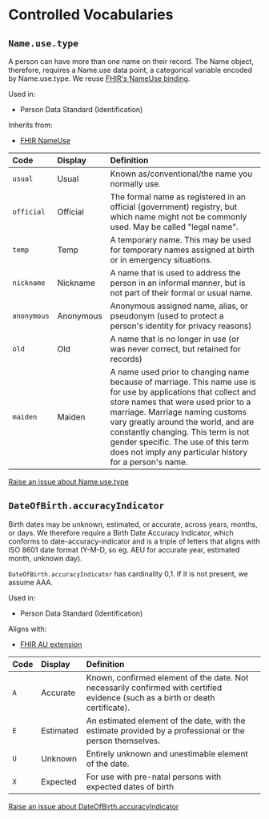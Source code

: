 # Controlled Vocabularies

## `Name.use.type`
A person can have more than one name on their record. The Name object, therefore, requires a Name.use data point, a categorical variable encoded by Name.use.type. We reuse [FHIR's NameUse binding](http://hl7.org/fhir/codesystem-name-use.html).

Used in:
* Person Data Standard (Identification)

Inherits from:
* [FHIR NameUse](http://hl7.org/fhir/codesystem-name-use.html)

|Code|Display|Definition|
|:---|:------|:---------|
|`usual`|Usual|Known as/conventional/the name you normally use.|
|`official`|Official|The formal name as registered in an official (government) registry, but which name might not be commonly used. May be called "legal name".|
|`temp`|Temp|A temporary name. This may be used for temporary names assigned at birth or in emergency situations.|
|`nickname`|Nickname|A name that is used to address the person in an informal manner, but is not part of their formal or usual name.|
|`anonymous`|Anonymous|Anonymous assigned name, alias, or pseudonym (used to protect a person's identity for privacy reasons)|
|`old`|Old|A name that is no longer in use (or was never correct, but retained for records)|
|`maiden`|Maiden|A name used prior to changing name because of marriage. This name use is for use by applications that collect and store names that were used prior to a marriage. Marriage naming customs vary greatly around the world, and are constantly changing. This term is not gender specific. The use of this term does not imply any particular history for a person's name.|

<a href="https://github.com/SocialCareData/controlled-vocabularies/issues/new?template=content_issue.yml&amp;title=Issue+regarding+Name.use.type" class="web-button" target="_blank">Raise an issue about Name.use.type</a>

## `DateOfBirth.accuracyIndicator`
Birth dates may be unknown, estimated, or accurate, across years, months, or days. We therefore require a Birth Date Accuracy Indicator, which conforms to date-accuracy-indicator and is a triple of letters that aligns with ISO 8601 date format (Y-M-D, so eg. AEU for accurate year, estimated month, unknown day).

`DateOfBirth.accuracyIndicator` has cardinality 0,1. If it is not present, we assume AAA. 

Used in:
* Person Data Standard (Identification)

Aligns with:
* [FHIR AU extension](https://build.fhir.org/ig/hl7au/au-fhir-base/StructureDefinition-date-accuracy-indicator.html)

|Code|Display|Definition|
|:---|:------|:---------|
|`A`|Accurate|Known, confirmed element of the date. Not necessarily confirmed with certified evidence (such as a birth or death certificate).|
|`E`|Estimated|An estimated element of the date, with the estimate provided by a professional or the person themselves.|
|`U`|Unknown|Entirely unknown and unestimable element of the date. |
|`X`|Expected|For use with pre-natal persons with expected dates of birth|

<a href="https://github.com/SocialCareData/controlled-vocabularies/issues/new?template=content_issue.yml&amp;title=Issue+regarding+DateOfBirth.accuracyIndicator" class="web-button" target="_blank">Raise an issue about DateOfBirth.accuracyIndicator</a>